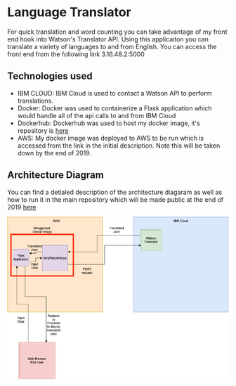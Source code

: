 # Language Translator 
For quick translation and word counting you can take advantage of my front end hook into Watson's Translator API. Using this applicaiton you can translate a variety of languages to and from English. You can access the front end from the following link 3.16.48.2:5000


## Technologies used
 - IBM CLOUD: IBM Cloud is used to contact a Watson API to perform translations.
 - Docker: Docker was used to containerize a Flask application which would handle all of the api calls to and from IBM Cloud
 - Dockerhub: Dockerhub was used to host my docker image, it's repository is [here](https://hub.docker.com/repository/docker/taflagg/cloudproject)
 - AWS: My docker image was deployed to AWS to be run which is accessed from the link in the initial description. Note this will be taken down by the end of 2019. 
 
 
 ## Architecture Diagram
 
 You can find a detialed description of the architecture diagaram as well as how to run it in the main repository which will be made public at the end of 2019 [here](https://github.com/tf3193/marist-mscs621-2019-TroyFlagg)

![images](images/architecture.png)
